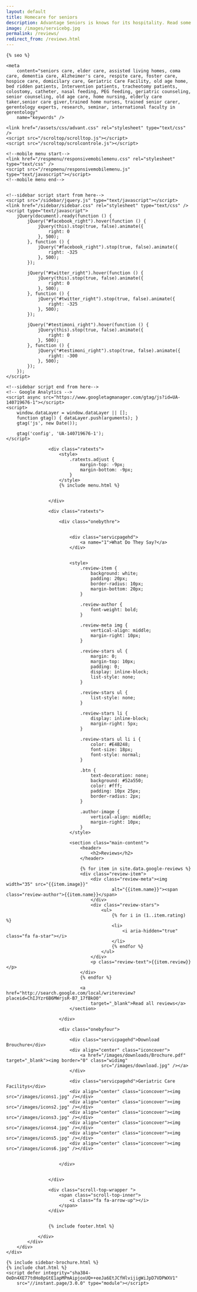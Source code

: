 ```yaml
---
layout: default
title: Homecare for seniors
description: Advantage Seniors is knows for its hospitality. Read some of the reviews by people who opted Advantage Seniors care facility.
image: /images/servicebg.jpg
permalink: /reviews/
redirect_from: /reviews.html
---
```


<head>
    <meta content="text/html; charset=utf-8" http-equiv="Content-Type" />
    <link href="/images/fav-icon.png" rel="shortcut icon" />
    <meta content="width=device-width, initial-scale=1" name="viewport">

    {% seo %}

    <meta
        content="seniors care, elder care, assisted living homes, coma care, dementia care, Alzheimer's care, respite care, foster care, hospice care, domicilary care, Geriatric Care Facility, old age home, bed ridden patients, Intervention patients, tracheotomy patients, colostomy, catheter, nasal feeding, PEG feeding, geriatric counseling, senior counseling, old age care, home nursing, elderly care taker,senior care giver,trained home nurses, trained senior carer, gerentology experts, research, seminar, international faculty in gerentology"
        name="keywords" />

    <link href="/assets/css/advant.css" rel="stylesheet" type="text/css" />
    <script src="/scroltop/scrolltop.js"></script>
    <script src="/scroltop/scrolcontrole.js"></script>

    <!--mobile menu start-->
    <link href="/respmenu/responsivemobilemenu.css" rel="stylesheet" type="text/css" />
    <script src="/respmenu/responsivemobilemenu.js" type="text/javascript"></script>
    <!--mobile menu end-->


    <!--sidebar script start from here-->
    <script src="/sidebar/jquery.js" type="text/javascript"></script>
    <link href="/sidebar/sidebar.css" rel="stylesheet" type="text/css" />
    <script type="text/javascript">
        jQuery(document).ready(function () {
            jQuery("#facebook_right").hover(function () {
                jQuery(this).stop(true, false).animate({
                    right: 0
                }, 500);
            }, function () {
                jQuery("#facebook_right").stop(true, false).animate({
                    right: -325
                }, 500);
            });

            jQuery("#twitter_right").hover(function () {
                jQuery(this).stop(true, false).animate({
                    right: 0
                }, 500);
            }, function () {
                jQuery("#twitter_right").stop(true, false).animate({
                    right: -325
                }, 500);
            });

            jQuery("#testimoni_right").hover(function () {
                jQuery(this).stop(true, false).animate({
                    right: 0
                }, 500);
            }, function () {
                jQuery("#testimoni_right").stop(true, false).animate({
                    right: -300
                }, 500);
            });
        });
    </script>

    <!--sidebar script end from here-->
    <!-- Google Analytics -->
    <script async src="https://www.googletagmanager.com/gtag/js?id=UA-140719676-1"></script>
    <script>
        window.dataLayer = window.dataLayer || [];
        function gtag() { dataLayer.push(arguments); }
        gtag('js', new Date());

        gtag('config', 'UA-140719676-1');
    </script>
</head>

<body>
    <div id="servicebg">
        <div id="foot">
            <div id="fix">
                <div id="actual">

                    <div class="ratexts">
                        <style>
                            .ratexts.adjust {
                                margin-top: -9px;
                                margin-bottom: -9px;
                            }
                        </style>
                        {% include menu.html %}


                    </div>

                    <div class="ratexts">

                        <div class="onebythre">


                            <div class="servicpagehd">
                                <a name="1">What Do They Say?</a>
                            </div>


                            <style>
                                .review-item {
                                    background: white;
                                    padding: 20px;
                                    border-radius: 10px;
                                    margin-bottom: 20px;
                                }

                                .review-author {
                                    font-weight: bold;
                                }

                                .review-meta img {
                                    vertical-align: middle;
                                    margin-right: 10px;
                                }

                                .review-stars ul {
                                    margin: 0;
                                    margin-top: 10px;
                                    padding: 0;
                                    display: inline-block;
                                    list-style: none;
                                }

                                .review-stars ul {
                                    list-style: none;
                                }

                                .review-stars li {
                                    display: inline-block;
                                    margin-right: 5px;
                                }

                                .review-stars ul li i {
                                    color: #E4B248;
                                    font-size: 18px;
                                    font-style: normal;
                                }

                                .btn {
                                    text-decoration: none;
                                    background: #52a550;
                                    color: #fff;
                                    padding: 10px 25px;
                                    border-radius: 2px;
                                }

                                .author-image {
                                    vertical-align: middle;
                                    margin-right: 10px;
                                }
                            </style>

                            <section class="main-content">
                                <header>
                                    <h2>Reviews</h2>
                                </header>

                                {% for item in site.data.google-reviews %}
                                <div class="review-item">
                                    <div class="review-meta"><img width="35" src="{{item.image}}"
                                            alt="{{item.name}}"><span class="review-author">{{item.name}}</span>
                                    </div>
                                    <div class="review-stars">
                                        <ul>
                                            {% for i in (1..item.rating) %}
                                            <li>
                                                <i aria-hidden="true" class="fa fa-star"></i>
                                            </li>
                                            {% endfor %}
                                        </ul>
                                    </div>
                                    <p class="review-text">{{item.review}}</p>
                                </div>
                                {% endfor %}

                                <a href="http://search.google.com/local/writereview?placeid=ChIJYzr6B6MWrjsR-B7_17fBkO0"
                                    target="_blank">Read all reviews</a>
                            </section>

                        </div>

                        <div class="onebyfour">

                            <div class="servicpagehd">Download Brouchure</div>
                            <div align="center" class="iconcover">
                                <a href="/images/downloads/Brochure.pdf" target="_blank"><img border="0" class="widimg"
                                        src="/images/download.jpg" /></a>
                            </div>

                            <div class="servicpagehd">Geriatric Care Facilitys</div>
                            <div align="center" class="iconcover"><img src="/images/icons1.jpg" /></div>
                            <div align="center" class="iconcover"><img src="/images/icons2.jpg" /></div>
                            <div align="center" class="iconcover"><img src="/images/icons3.jpg" /></div>
                            <div align="center" class="iconcover"><img src="/images/icons4.jpg" /></div>
                            <div align="center" class="iconcover"><img src="/images/icons5.jpg" /></div>
                            <div align="center" class="iconcover"><img src="/images/icons6.jpg" /></div>


                        </div>


                    </div>

                    <div class="scroll-top-wrapper ">
                        <span class="scroll-top-inner">
                            <i class="fa fa-arrow-up"></i>
                        </span>
                    </div>


                    {% include footer.html %}

                </div>
            </div>
        </div>
    </div>

    {% include sidebar-brochure.html %}
    {% include chat.html %}
    <script defer integrity="sha384-OeDn4XE77tdHo8pGtE1apMPmAipjoxUQ++eeJa6EtJCfHlvijigWiJpD7VDPWXV1"
        src="//instant.page/3.0.0" type="module"></script>
</body>
